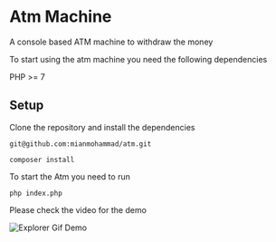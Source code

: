 # Atm Machine
A console based ATM machine to withdraw the money

To start using the atm machine you need the following dependencies 

PHP >= 7

## Setup

Clone the repository and install the dependencies

```
git@github.com:mianmohammad/atm.git
```

```
composer install
```

To start the Atm you need to run 

```
php index.php
```

Please check the video for the demo 

![Explorer Gif Demo](https://media.giphy.com/media/26gsrlADdQxtrzlmw/giphy.gif "Atm Gif Demo")
